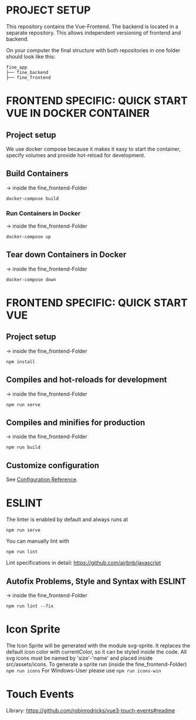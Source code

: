 # PROJECT SETUP
This repository contains the Vue-Frontend. The backend is located in a separate repository. This allows independent versioning of frontend and backend.

On your computer the final structure with both repositories in one folder should look like this:
```	
fine_app
├── fine_backend
├── fine_frontend
```
# FRONTEND SPECIFIC: QUICK START VUE IN DOCKER CONTAINER 

## Project setup
We use docker compose because it makes it easy to start the container, specify volumes and provide hot-reload for development. 
## Build Containers
-> inside the fine_frontend-Folder
```console
docker-compose build
```
### Run Containers in Docker 
-> inside the fine_frontend-Folder
```console
docker-compose up
```

## Tear down Containers in Docker
-> inside the fine_frontend-Folder
```console
docker-compose down
```

# FRONTEND SPECIFIC: QUICK START VUE
## Project setup 
-> inside the fine_frontend-Folder
```console
npm install
```

## Compiles and hot-reloads for development
-> inside the fine_frontend-Folder
```console
npm run serve
```

## Compiles and minifies for production
-> inside the fine_frontend-Folder
```console
npm run build
```

## Customize configuration
See [Configuration Reference](https://cli.vuejs.org/config/).


# ESLINT
The linter is enabled by default and always runs at 
```console
npm run serve
```
You can manually lint with
```console
npm run lint
```
Lint specifications in detail: https://github.com/airbnb/javascript 

## Autofix Problems, Style and Syntax with ESLINT 
-> inside the fine_frontend-Folder
```console
npm run lint --fix
```

# Icon Sprite
The Icon Sprite will be generated with the module svg-sprite. It replaces the default icon color with currentColor, so it can be styled inside the code. All svg icons must be named by 'size'-'name' and placed inside src/assets/icons.
To generate a sprite run (inside the fine_frontend-Folder)
`npm run icons`
For Windows-User please use
`npm run icons-win`

# Touch Events
Library: https://github.com/robinrodricks/vue3-touch-events#readme

